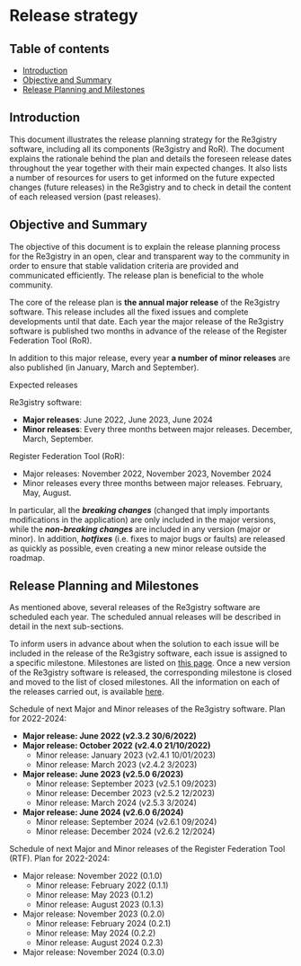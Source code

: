 # Release strategy

## Table of contents

  - [Introduction](#introduction)
  - [Objective and Summary](#objective-and-summary)
  - [Release Planning and Milestones](#release-planning-and-milestones)

## Introduction

This document illustrates the release planning strategy for the Re3gistry software, including all its components (Re3gistry and RoR). The document explains the rationale behind the plan and details the foreseen release dates throughout the year together with their main expected changes. It also lists a number of resources for users to get informed on the future expected changes (future releases) in the Re3gistry and to check in detail the content of each released version (past releases).

## Objective and Summary

The objective of this document is to explain the release planning process for the Re3gistry in an open, clear and transparent way to the community in order to ensure that stable validation criteria are provided and communicated efficiently. The release plan is beneficial to the whole community.

The core of the release plan is **the annual major release** of the Re3gistry software. This release includes all the fixed issues and complete developments until that date. Each year the major release of the Re3gistry software is published two months in advance of the release of the Register Federation Tool (RoR).

In addition to this major release, every year **a number of minor releases** are also published (in January, March and September).

Expected releases

Re3gistry software:

- **Major releases**: June 2022, June 2023, June 2024
- **Minor releases**: Every three months between major releases. December, March, September.

Register Federation Tool (RoR):

- Major releases: November 2022, November 2023, November 2024
- Minor releases every three months between major releases. February, May, August.


In particular, all the **_breaking changes_** (changed that imply importants modifications in the application) are only included in the major versions, while the **_non-breaking changes_** are included in any version (major or minor). In addition, **_hotfixes_** (i.e. fixes to major bugs or faults) are released as quickly as possible, even creating a new minor release outside the roadmap.

## Release Planning and Milestones

As mentioned above, several releases of the Re3gistry software are scheduled each year. The scheduled annual releases will be described in detail in the next sub-sections.

To inform users in advance about when the solution to each issue will be included in the release of the Re3gistry software, each issue is assigned to a specific milestone. Milestones are listed on [this page](https://github.com/ec-jrc/re3gistry/milestones). Once a new version of the Re3gistry software is released, the corresponding milestone is closed and moved to the list of closed milestones. All the information on each of the releases carried out, is available [here](https://github.com/ec-jrc/re3gistry/releases). 

Schedule of next Major and Minor releases of the Re3gistry software. Plan for 2022-2024:

- **Major release: June 2022 (v2.3.2 30/6/2022)**
- **Major release: October 2022 (v2.4.0 21/10/2022)**
  - Minor release: January 2023 (v2.4.1 10/01/2023)
  - Minor release: March 2023 (v2.4.2 3/2023)
- **Major release: June 2023 (v2.5.0 6/2023)**
  - Minor release: September 2023 (v2.5.1 09/2023)
  - Minor release: December 2023 (v2.5.2 12/2023)
  - Minor release: March 2024 (v2.5.3 3/2024)
- **Major release: June 2024 (v2.6.0 6/2024)**
  - Minor release: September 2024 (v2.6.1 09/2024)
  - Minor release: December 2024 (v2.6.2 12/2024)

Schedule of next Major and Minor releases of the Register Federation Tool (RTF). Plan for 2022-2024:

- Major release: November 2022 (0.1.0)
  - Minor release: February 2022 (0.1.1)
  - Minor release: May 2023 (0.1.2)
  - Minor release: August 2023 (0.1.3)
- Major release: November 2023 (0.2.0)
  - Minor release: February 2024 (0.2.1)
  - Minor release: May 2024 (0.2.2)
  - Minor release: August 2024 0.2.3)
- Major release: November 2024 (0.3.0)
